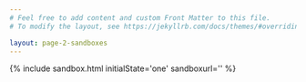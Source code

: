 ```yaml
---
# Feel free to add content and custom Front Matter to this file.
# To modify the layout, see https://jekyllrb.com/docs/themes/#overriding-theme-defaults

layout: page-2-sandboxes
---
```

{% include sandbox.html initialState='one' sandboxurl='' %}